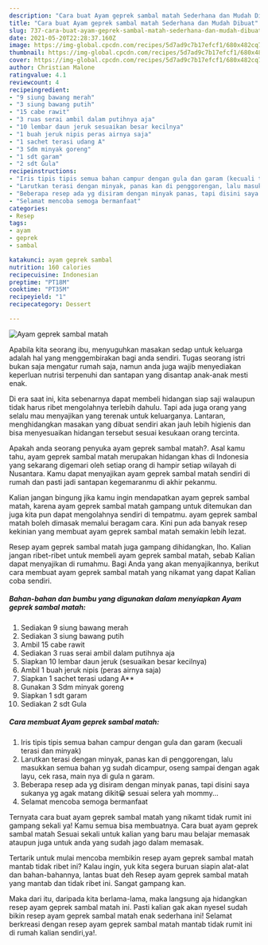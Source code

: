 ```yaml
---
description: "Cara buat Ayam geprek sambal matah Sederhana dan Mudah Dibuat"
title: "Cara buat Ayam geprek sambal matah Sederhana dan Mudah Dibuat"
slug: 737-cara-buat-ayam-geprek-sambal-matah-sederhana-dan-mudah-dibuat
date: 2021-05-20T22:28:37.160Z
image: https://img-global.cpcdn.com/recipes/5d7ad9c7b17efcf1/680x482cq70/ayam-geprek-sambal-matah-foto-resep-utama.jpg
thumbnail: https://img-global.cpcdn.com/recipes/5d7ad9c7b17efcf1/680x482cq70/ayam-geprek-sambal-matah-foto-resep-utama.jpg
cover: https://img-global.cpcdn.com/recipes/5d7ad9c7b17efcf1/680x482cq70/ayam-geprek-sambal-matah-foto-resep-utama.jpg
author: Christian Malone
ratingvalue: 4.1
reviewcount: 4
recipeingredient:
- "9 siung bawang merah"
- "3 siung bawang putih"
- "15 cabe rawit"
- "3 ruas serai ambil dalam putihnya aja"
- "10 lembar daun jeruk sesuaikan besar kecilnya"
- "1 buah jeruk nipis peras airnya saja"
- "1 sachet terasi udang A"
- "3 Sdm minyak goreng"
- "1 sdt garam"
- "2 sdt Gula"
recipeinstructions:
- "Iris tipis tipis semua bahan campur dengan gula dan garam (kecuali terasi dan minyak)"
- "Larutkan terasi dengan minyak, panas kan di penggorengan, lalu masukkan semua bahan yg sudah dicampur, oseng sampai dengan agak layu, cek rasa, main nya di gula n garam."
- "Beberapa resep ada yg disiram dengan minyak panas, tapi disini saya sukanya yg agak matang dikit😀 sesuai selera yah mommy..."
- "Selamat mencoba semoga bermanfaat"
categories:
- Resep
tags:
- ayam
- geprek
- sambal

katakunci: ayam geprek sambal 
nutrition: 160 calories
recipecuisine: Indonesian
preptime: "PT18M"
cooktime: "PT35M"
recipeyield: "1"
recipecategory: Dessert

---
```



![Ayam geprek sambal matah](https://img-global.cpcdn.com/recipes/5d7ad9c7b17efcf1/680x482cq70/ayam-geprek-sambal-matah-foto-resep-utama.jpg)

Apabila kita seorang ibu, menyuguhkan masakan sedap untuk keluarga adalah hal yang menggembirakan bagi anda sendiri. Tugas seorang istri bukan saja mengatur rumah saja, namun anda juga wajib menyediakan keperluan nutrisi terpenuhi dan santapan yang disantap anak-anak mesti enak.

Di era  saat ini, kita sebenarnya dapat membeli hidangan siap saji walaupun tidak harus ribet mengolahnya terlebih dahulu. Tapi ada juga orang yang selalu mau menyajikan yang terenak untuk keluarganya. Lantaran, menghidangkan masakan yang dibuat sendiri akan jauh lebih higienis dan bisa menyesuaikan hidangan tersebut sesuai kesukaan orang tercinta. 



Apakah anda seorang penyuka ayam geprek sambal matah?. Asal kamu tahu, ayam geprek sambal matah merupakan hidangan khas di Indonesia yang sekarang digemari oleh setiap orang di hampir setiap wilayah di Nusantara. Kamu dapat menyajikan ayam geprek sambal matah sendiri di rumah dan pasti jadi santapan kegemaranmu di akhir pekanmu.

Kalian jangan bingung jika kamu ingin mendapatkan ayam geprek sambal matah, karena ayam geprek sambal matah gampang untuk ditemukan dan juga kita pun dapat mengolahnya sendiri di tempatmu. ayam geprek sambal matah boleh dimasak memalui beragam cara. Kini pun ada banyak resep kekinian yang membuat ayam geprek sambal matah semakin lebih lezat.

Resep ayam geprek sambal matah juga gampang dihidangkan, lho. Kalian jangan ribet-ribet untuk membeli ayam geprek sambal matah, sebab Kalian dapat menyajikan di rumahmu. Bagi Anda yang akan menyajikannya, berikut cara membuat ayam geprek sambal matah yang nikamat yang dapat Kalian coba sendiri.

<!--inarticleads1-->

##### Bahan-bahan dan bumbu yang digunakan dalam menyiapkan Ayam geprek sambal matah:

1. Sediakan 9 siung bawang merah
1. Sediakan 3 siung bawang putih
1. Ambil 15 cabe rawit
1. Sediakan 3 ruas serai ambil dalam putihnya aja
1. Siapkan 10 lembar daun jeruk (sesuaikan besar kecilnya)
1. Ambil 1 buah jeruk nipis (peras airnya saja)
1. Siapkan 1 sachet terasi udang A**
1. Gunakan 3 Sdm minyak goreng
1. Siapkan 1 sdt garam
1. Sediakan 2 sdt Gula




<!--inarticleads2-->

##### Cara membuat Ayam geprek sambal matah:

1. Iris tipis tipis semua bahan campur dengan gula dan garam (kecuali terasi dan minyak)
1. Larutkan terasi dengan minyak, panas kan di penggorengan, lalu masukkan semua bahan yg sudah dicampur, oseng sampai dengan agak layu, cek rasa, main nya di gula n garam.
1. Beberapa resep ada yg disiram dengan minyak panas, tapi disini saya sukanya yg agak matang dikit😀 sesuai selera yah mommy...
1. Selamat mencoba semoga bermanfaat




Ternyata cara buat ayam geprek sambal matah yang nikamt tidak rumit ini gampang sekali ya! Kamu semua bisa membuatnya. Cara buat ayam geprek sambal matah Sesuai sekali untuk kalian yang baru mau belajar memasak ataupun juga untuk anda yang sudah jago dalam memasak.

Tertarik untuk mulai mencoba membikin resep ayam geprek sambal matah mantab tidak ribet ini? Kalau ingin, yuk kita segera buruan siapin alat-alat dan bahan-bahannya, lantas buat deh Resep ayam geprek sambal matah yang mantab dan tidak ribet ini. Sangat gampang kan. 

Maka dari itu, daripada kita berlama-lama, maka langsung aja hidangkan resep ayam geprek sambal matah ini. Pasti kalian gak akan nyesel sudah bikin resep ayam geprek sambal matah enak sederhana ini! Selamat berkreasi dengan resep ayam geprek sambal matah mantab tidak rumit ini di rumah kalian sendiri,ya!.

